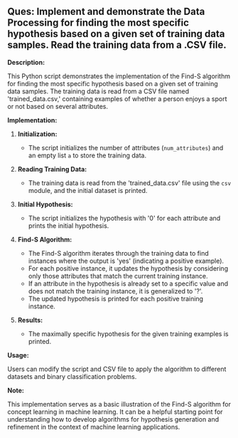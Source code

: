 ## Ques: Implement and demonstrate the Data Processing for finding the most specific hypothesis based on a given set of training data samples. Read the training data from a .CSV file.

**Description:**

This Python script demonstrates the implementation of the Find-S algorithm for finding the most specific hypothesis based on a given set of training data samples. The training data is read from a CSV file named 'trained_data.csv,' containing examples of whether a person enjoys a sport or not based on several attributes.

**Implementation:**

1. **Initialization:**
   - The script initializes the number of attributes (`num_attributes`) and an empty list `a` to store the training data.

2. **Reading Training Data:**
   - The training data is read from the 'trained_data.csv' file using the `csv` module, and the initial dataset is printed.

3. **Initial Hypothesis:**
   - The script initializes the hypothesis with '0' for each attribute and prints the initial hypothesis.

4. **Find-S Algorithm:**
   - The Find-S algorithm iterates through the training data to find instances where the output is 'yes' (indicating a positive example).
   - For each positive instance, it updates the hypothesis by considering only those attributes that match the current training instance.
   - If an attribute in the hypothesis is already set to a specific value and does not match the training instance, it is generalized to '?'.
   - The updated hypothesis is printed for each positive training instance.

5. **Results:**
   - The maximally specific hypothesis for the given training examples is printed.

**Usage:**

Users can modify the script and CSV file to apply the algorithm to different datasets and binary classification problems.

**Note:**

This implementation serves as a basic illustration of the Find-S algorithm for concept learning in machine learning. It can be a helpful starting point for understanding how to develop algorithms for hypothesis generation and refinement in the context of machine learning applications.
